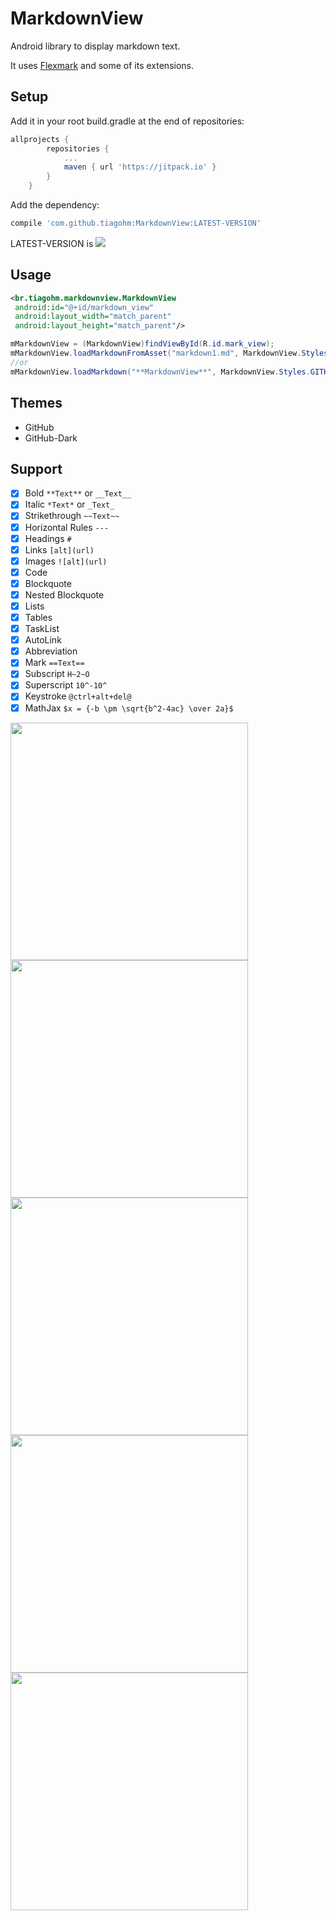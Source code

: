 # MarkdownView

Android library to display markdown text.

It uses [Flexmark](https://github.com/vsch/flexmark-java) and some of its extensions.

## Setup

Add it in your root build.gradle at the end of repositories:
```gradle
allprojects {
		repositories {
			...
			maven { url 'https://jitpack.io' }
		}
	}
```
Add the dependency:
```gradle
compile 'com.github.tiagohm:MarkdownView:LATEST-VERSION'
```

LATEST-VERSION is [![](https://jitpack.io/v/tiagohm/MarkdownView.svg)](https://jitpack.io/#tiagohm/MarkdownView)

## Usage

```xml
<br.tiagohm.markdownview.MarkdownView
 android:id="@+id/markdown_view"
 android:layout_width="match_parent"
 android:layout_height="match_parent"/>
```
```java
mMarkdownView = (MarkdownView)findViewById(R.id.mark_view);
mMarkdownView.loadMarkdownFromAsset("markdown1.md", MarkdownView.Styles.GITHUB);
//or
mMarkdownView.loadMarkdown("**MarkdownView**", MarkdownView.Styles.GITHUB);
```

## Themes
* GitHub
* GitHub-Dark

## Support

- [x] Bold `**Text**` or `__Text__`
- [x] Italic `*Text*` or `_Text_`
- [x] Strikethrough `~~Text~~`
- [x] Horizontal Rules `---`
- [x] Headings `#`
- [x] Links `[alt](url)`
- [x] Images `![alt](url)`
- [x] Code
- [x] Blockquote
- [x] Nested Blockquote
- [x] Lists
- [x] Tables
- [x] TaskList
- [x] AutoLink
- [x] Abbreviation
- [x] Mark `==Text==`
- [x] Subscript `H~2~O`
- [x] Superscript `10^-10^`
- [x] Keystroke `@ctrl+alt+del@`
- [x] MathJax `$x = {-b \pm \sqrt{b^2-4ac} \over 2a}$`

<img width='380' src='https://raw.githubusercontent.com/tiagohm/MarkdownView/master/1.png'/>
<img width='380' src='https://raw.githubusercontent.com/tiagohm/MarkdownView/master/2.png'/>
<img width='380' src='https://raw.githubusercontent.com/tiagohm/MarkdownView/master/3.png'/>
<img width='380' src='https://raw.githubusercontent.com/tiagohm/MarkdownView/master/4.png'/>
<img width='380' src='https://raw.githubusercontent.com/tiagohm/MarkdownView/master/5.png'/>
